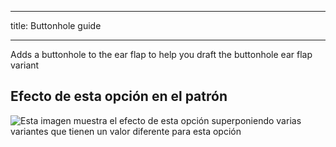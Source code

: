 ***

title: Buttonhole guide

***

Adds a buttonhole to the ear flap to help you draft the buttonhole ear flap variant

## Efecto de esta opción en el patrón

![Esta imagen muestra el efecto de esta opción superponiendo varias variantes que tienen un valor diferente para esta opción](holmes_buttonhole_sample.svg "Efecto de esta opción en el patrón")
